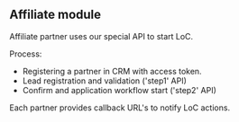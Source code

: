 ## Affiliate module

Affiliate partner uses our special API to start LoC.

Process:
* Registering a partner in CRM with access token.
* Lead registration and validation ('step1' API)
* Confirm and application workflow start ('step2' API)

Each partner provides callback URL's to notify LoC actions. 

 
